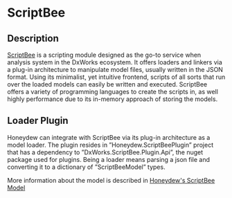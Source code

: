 ﻿# ScriptBee

## Description

[ScriptBee](https://github.com/dxworks/scriptbee) is a scripting module designed as the go-to service when analysis system in the DxWorks ecosystem. 
It offers loaders and linkers via a plug-in architecture to manipulate model files, usually written in the JSON format.
Using its minimalist, yet intuitive frontend, scripts of all sorts that run over the loaded models can easily be written and executed.
ScriptBee offers a variety of programming languages to create the scripts in, as well highly performance due to its in-memory approach of storing the models.

## Loader Plugin

Honeydew can integrate with ScriptBee via its plug-in architecture as a model loader. 
The plugin resides in ”Honeydew.ScriptBeePlugin” project that has a dependency to ”DxWorks.ScriptBee.Plugin.Api”, the nuget package used for plugins.
Being a loader means parsing a json file and converting it to a dictionary of ”ScriptBeeModel” types.

More information about the model is described in [Honeydew's ScriptBee Model](/scriptbee/model)
